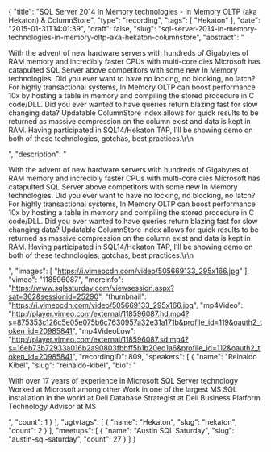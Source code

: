 {
  "title": "SQL Server 2014 In Memory technologies - In Memory OLTP (aka Hekaton) & ColumnStore",
  "type": "recording",
  "tags": [
    "Hekaton"
  ],
  "date": "2015-01-31T14:01:39",
  "draft": false,
  "slug": "sql-server-2014-in-memory-technologies-in-memory-oltp-aka-hekaton-columnstore",
  "abstract": "<p>With the advent of new hardware servers with hundreds of Gigabytes of RAM memory and incredibly faster CPUs with multi-core dies Microsoft has catapulted SQL Server above competitors with some new In Memory technologies. Did you ever want to have no locking, no blocking, no latch? For highly transactional systems, In Memory OLTP can boost performance 10x by hosting a table in memory and compiling the stored procedure in C code/DLL. Did you ever wanted to have queries return blazing fast for slow changing data? Updatable ColumnStore index allows for quick results to be returned as massive compression on the column exist and data is kept in RAM. Having participated in SQL14/Hekaton TAP, I'll be showing demo on both of these technologies, gotchas, best practices.\r\n</p>",
  "description": "<p>With the advent of new hardware servers with hundreds of Gigabytes of RAM memory and incredibly faster CPUs with multi-core dies Microsoft has catapulted SQL Server above competitors with some new In Memory technologies. Did you ever want to have no locking, no blocking, no latch? For highly transactional systems, In Memory OLTP can boost performance 10x by hosting a table in memory and compiling the stored procedure in C code/DLL. Did you ever wanted to have queries return blazing fast for slow changing data? Updatable ColumnStore index allows for quick results to be returned as massive compression on the column exist and data is kept in RAM. Having participated in SQL14/Hekaton TAP, I'll be showing demo on both of these technologies, gotchas, best practices.\r\n</p>",
  "images": [
    "https://i.vimeocdn.com/video/505669133_295x166.jpg"
  ],
  "vimeo": "118596087",
  "moreinfo": "https://www.sqlsaturday.com/viewsession.aspx?sat=362&sessionid=25290",
  "thumbnail": "https://i.vimeocdn.com/video/505669133_295x166.jpg",
  "mp4Video": "http://player.vimeo.com/external/118596087.hd.mp4?s=875353c126c5e05e075b6c7630957a32e31a171b&profile_id=119&oauth2_token_id=20985841",
  "mp4VideoLow": "http://player.vimeo.com/external/118596087.sd.mp4?s=16eb73b72933a016b2a90803fbbff5b1b20ed1a6&profile_id=112&oauth2_token_id=20985841",
  "recordingID": 809,
  "speakers": [
    {
      "name": "Reinaldo Kibel",
      "slug": "reinaldo-kibel",
      "bio": "<p>With over 17 years of experience in Microsoft SQL Server technology Worked at Microsoft among other Work in one of the largest MS SQL installation in the world at Dell Database Strategist at Dell Business Platform Technology Advisor at MS</p>",
      "count": 1
    }
  ],
  "ugtvtags": [
    {
      "name": "Hekaton",
      "slug": "hekaton",
      "count": 2
    }
  ],
  "meetups": [
    {
      "name": "Austin SQL Saturday",
      "slug": "austin-sql-saturday",
      "count": 27
    }
  ]
}